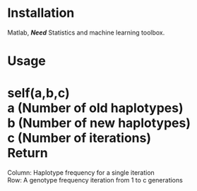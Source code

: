 Installation
=
Matlab, ***Need*** Statistics and machine learning toolbox.  

Usage
=
self(a,b,c)  
a (Number of old haplotypes)  
b (Number of new haplotypes)  
c (Number of iterations)  
Return
=
Column: Haplotype frequency for a single iteration  
Row: A genotype frequency iteration from 1 to c generations
